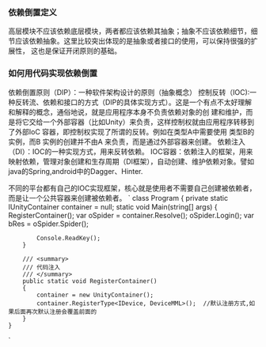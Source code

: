 ### 依赖倒置定义
高层模块不应该依赖底层模块，两者都应该依赖其抽象；抽象不应该依赖细节，细节应该依赖抽象。这里比较突出体现的是抽象或者接口的使用，可以保持很强的扩展性，
这也是保证开闭原则的基础。

### 如何用代码实现依赖倒置
依赖倒置原则（DIP）：一种软件架构设计的原则（抽象概念）
控制反转（IOC):一种反转流、依赖和接口的方式（DIP的具体实现方式）。这是一个有点不太好理解和解释的概念，通俗地说，就是应用程序本身不负责依赖对象的创
建和维护，而是将它交给一个外部容器（比如Unity）来负责，这样控制权就由应用程序转移到了外部IoC 容器，即控制权实现了所谓的反转。例如在类型A中需要使用
类型B的实例，而B 实例的创建并不由A 来负责，而是通过外部容器来创建。
依赖注入（DI）：IOC的一种实现方式，用来反转依赖。
IOC容器：依赖注入的框架，用来映射依赖，管理对象创建和生存周期（DI框架），自动创建、维护依赖对象。譬如java的Spring,android中的Dagger、Hinter.

不同的平台都有自己的IOC实现框架，核心就是使用者不需要自己创建被依赖者，而是让一个公共容器来创建被依赖者。
`
class Program
{
private static IUnityContainer container = null;
static void Main(string[] args)
{
RegisterContainer();
var oSpider = container.Resolve<IDevice>();
oSpider.Login();
var bRes = oSpider.Spider();

            Console.ReadKey();
        }

        /// <summary>
        /// 代码注入
        /// </summary>
        public static void RegisterContainer()
        {
            container = new UnityContainer();
            container.RegisterType<IDevice, DeviceMML>();  //默认注册方式,如果后面再次默认注册会覆盖前面的
        }
    }
`


